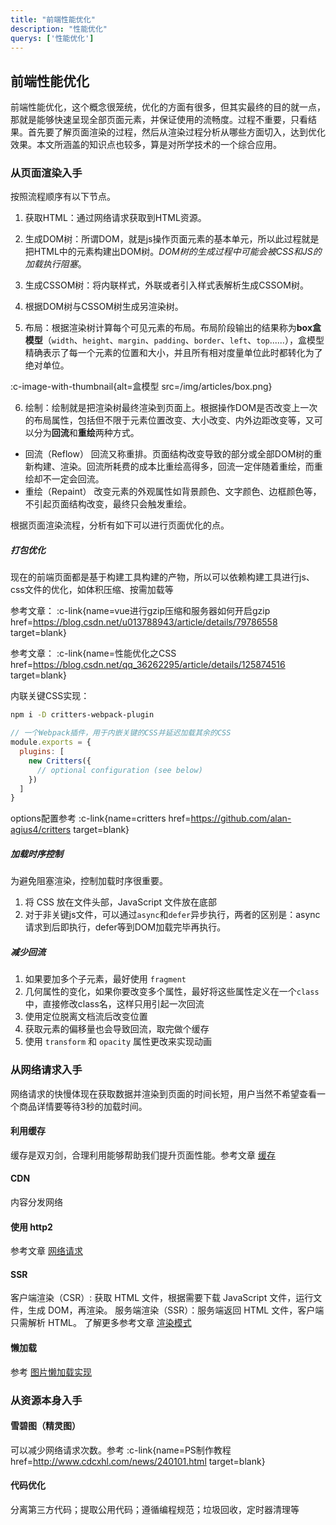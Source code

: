 ```yaml
---
title: "前端性能优化"
description: "性能优化"
querys: ['性能优化']
---
```


## 前端性能优化

前端性能优化，这个概念很笼统，优化的方面有很多，但其实最终的目的就一点，那就是能够快速呈现全部页面元素，并保证使用的流畅度。过程不重要，只看结果。首先要了解页面渲染的过程，然后从渲染过程分析从哪些方面切入，达到优化效果。本文所涵盖的知识点也较多，算是对所学技术的一个综合应用。

### 从页面渲染入手

按照流程顺序有以下节点。

1. 获取HTML：通过网络请求获取到HTML资源。

2. 生成DOM树：所谓DOM，就是js操作页面元素的基本单元，所以此过程就是把HTML中的元素构建出DOM树。_DOM树的生成过程中可能会被CSS和JS的加载执行阻塞_。

3. 生成CSSOM树：将内联样式，外联或者引入样式表解析生成CSSOM树。

4. 根据DOM树与CSSOM树生成另渲染树。

5. 布局：根据渲染树计算每个可见元素的布局。布局阶段输出的结果称为**box盒模型**（`width`、`height`、`margin`、`padding`、`border`、`left`、`top`......），盒模型精确表示了每一个元素的位置和大小，并且所有相对度量单位此时都转化为了绝对单位。

:c-image-with-thumbnail{alt=盒模型 src=/img/articles/box.png}

6. 绘制：绘制就是把渲染树最终渲染到页面上。根据操作DOM是否改变上一次的布局属性，包括但不限于元素位置改变、大小改变、内外边距改变等，又可以分为**回流**和**重绘**两种方式。

- 回流（Reflow） 回流又称重排。页面结构改变导致的部分或全部DOM树的重新构建、渲染。回流所耗费的成本比重绘高得多，回流一定伴随着重绘，而重绘却不一定会回流。
- 重绘（Repaint） 改变元素的外观属性如背景颜色、文字颜色、边框颜色等，不引起页面结构改变，最终只会触发重绘。


根据页面渲染流程，分析有如下可以进行页面优化的点。

##### 打包优化

现在的前端页面都是基于构建工具构建的产物，所以可以依赖构建工具进行js、css文件的优化，如体积压缩、按需加载等

参考文章： :c-link{name=vue进行gzip压缩和服务器如何开启gzip href=https://blog.csdn.net/u013788943/article/details/79786558 target=blank}

参考文章： :c-link{name=性能优化之CSS href=https://blog.csdn.net/qq_36262295/article/details/125874516 target=blank}

内联关键CSS实现：

```bash
npm i -D critters-webpack-plugin
```

```js webpack.config.js
// 一个Webpack插件，用于内嵌关键的CSS并延迟加载其余的CSS
module.exports = {
  plugins: [
    new Critters({
      // optional configuration (see below)
    })
  ]
}
```
options配置参考 :c-link{name=critters href=https://github.com/alan-agius4/critters target=blank}


##### 加载时序控制

为避免阻塞渲染，控制加载时序很重要。
1. 将 CSS 放在文件头部，JavaScript 文件放在底部
3. 对于非关键js文件，可以通过`async`和`defer`异步执行，两者的区别是：async请求到后即执行，defer等到DOM加载完毕再执行。

##### 减少回流

1. 如果要加多个子元素，最好使用 `fragment`
2. 几何属性的变化，如果你要改变多个属性，最好将这些属性定义在一个`class`中，直接修改class名，这样只用引起一次回流
3. 使用定位脱离文档流后改变位置
4. 获取元素的偏移量也会导致回流，取完做个缓存
5. 使用 `transform` 和 `opacity` 属性更改来实现动画


### 从网络请求入手

网络请求的快慢体现在获取数据并渲染到页面的时间长短，用户当然不希望查看一个商品详情要等待3秒的加载时间。

#### 利用缓存

缓存是双刃剑，合理利用能够帮助我们提升页面性能。参考文章 [缓存](/articles/cache)

#### CDN

内容分发网络

#### 使用 http2

参考文章 [网络请求](/articles/http/#http2)

#### SSR

客户端渲染（CSR）: 获取 HTML 文件，根据需要下载 JavaScript 文件，运行文件，生成 DOM，再渲染。
服务端渲染（SSR）：服务端返回 HTML 文件，客户端只需解析 HTML。
了解更多参考文章 [渲染模式](/articles/render)

#### 懒加载

参考 [图片懒加载实现](/demos/lazyload)

### 从资源本身入手

#### 雪碧图（精灵图）

可以减少网络请求次数。参考 :c-link{name=PS制作教程 href=http://www.cdcxhl.com/news/240101.html target=blank}

#### 代码优化

分离第三方代码；提取公用代码；遵循编程规范；垃圾回收，定时器清理等
